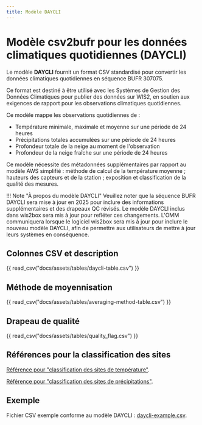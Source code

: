 ```yaml
---
title: Modèle DAYCLI
---
```


# Modèle csv2bufr pour les données climatiques quotidiennes (DAYCLI)

Le modèle **DAYCLI** fournit un format CSV standardisé pour convertir les données climatiques quotidiennes en séquence BUFR 307075.

Ce format est destiné à être utilisé avec les Systèmes de Gestion des Données Climatiques pour publier des données sur WIS2, en soutien aux exigences de rapport pour les observations climatiques quotidiennes.

Ce modèle mappe les observations quotidiennes de :

 - Température minimale, maximale et moyenne sur une période de 24 heures
 - Précipitations totales accumulées sur une période de 24 heures
 - Profondeur totale de la neige au moment de l'observation
 - Profondeur de la neige fraîche sur une période de 24 heures

Ce modèle nécessite des métadonnées supplémentaires par rapport au modèle AWS simplifié : méthode de calcul de la température moyenne ; hauteurs des capteurs et de la station ; exposition et classification de la qualité des mesures.

!!! Note "À propos du modèle DAYCLI"
    Veuillez noter que la séquence BUFR DAYCLI sera mise à jour en 2025 pour inclure des informations supplémentaires et des drapeaux QC révisés. Le modèle DAYCLI inclus dans wis2box sera mis à jour pour refléter ces changements. L'OMM communiquera lorsque le logiciel wis2box sera mis à jour pour inclure le nouveau modèle DAYCLI, afin de permettre aux utilisateurs de mettre à jour leurs systèmes en conséquence.

## Colonnes CSV et description

{{ read_csv("docs/assets/tables/daycli-table.csv") }}

## Méthode de moyennisation

{{ read_csv("docs/assets/tables/averaging-method-table.csv") }}

## Drapeau de qualité

{{ read_csv("docs/assets/tables/quality_flag.csv") }}

## Références pour la classification des sites

[Référence pour "classification des sites de température"](https://library.wmo.int/idviewer/35625/839).

[Référence pour "classification des sites de précipitations"](https://library.wmo.int/idviewer/35625/840).

## Exemple

Fichier CSV exemple conforme au modèle DAYCLI : [daycli-example.csv](./../../sample-data/daycli-example.csv).